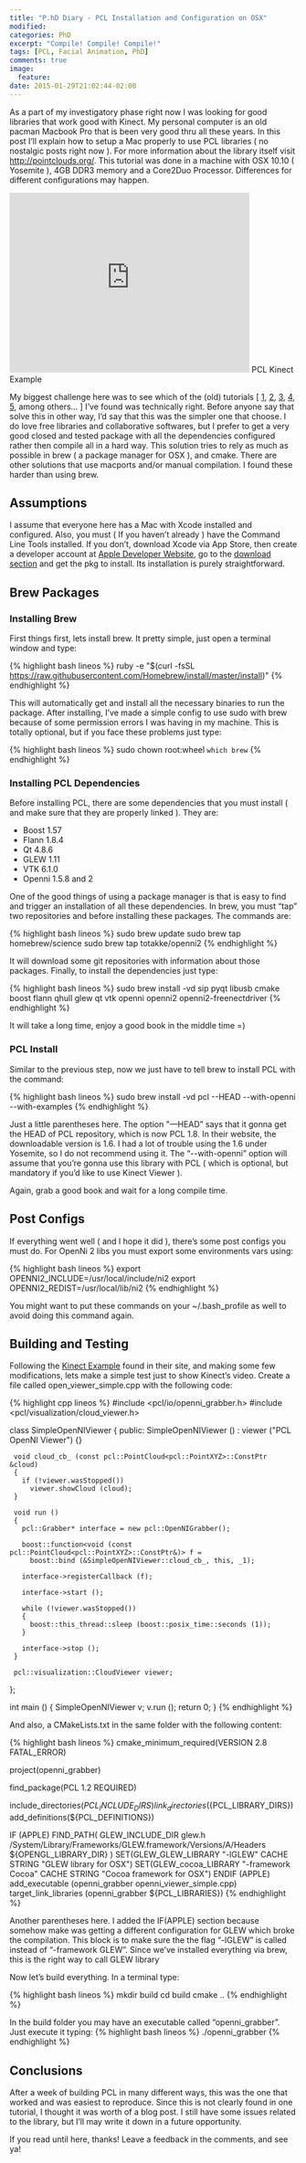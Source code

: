 ```yaml
---
title: "P.hD Diary - PCL Installation and Configuration on OSX"
modified:
categories: PhD
excerpt: "Compile! Compile! Compile!"
tags: [PCL, Facial Animation, PhD]
comments: true
image:
  feature:
date: 2015-01-29T21:02:44-02:00
---
```


As a part of my investigatory phase right now I was looking for good libraries that work good with Kinect. My personal computer is an old pacman Macbook Pro that is been very good thru all these years.  In this post I’ll explain how to setup a Mac properly to use PCL libraries ( no nostalgic posts right now ). For more information about the library itself visit <a href="http://pointclouds.org/">http://pointclouds.org/</a>. This tutorial was done in a machine with OSX 10.10 ( Yosemite ), 4GB DDR3 memory and a Core2Duo Processor. Differences for different configurations may happen.

<iframe width="420" height="315" src="https://www.youtube.com/embed/x3SaWQkPsPI" frameborder="0" allowfullscreen></iframe>
PCL Kinect Example

My biggest challenge here was to see which of the (old) tutorials [ <a href="http://pointclouds.org/downloads/macosx.html">1</a>, <a href="http://www.pcl-users.org/file/n4022018/PCL_Development_Build_-_Mac_OS_X.pdf">2</a>, <a href="https://github.com/totakke/homebrew-openni2">3</a>, <a href="http://www.pointclouds.org/documentation/tutorials/installing_homebrew.php">4</a>, <a href="http://digitizor.com/2014/06/29/fix-cowardly-refusing-sudo-error-brew/">5</a>, among others... ] I’ve found was technically right. Before anyone say that solve this in other way, I’d say that this was the simpler one that choose. I do love free libraries and collaborative softwares, but I prefer to get a very good closed and tested package with all the dependencies configured rather then compile all in a hard way. This solution tries to rely as much as possible in brew ( a package manager for OSX ), and cmake. There are other solutions that use macports and/or manual compilation. I found these harder than using brew.

## Assumptions

I assume that everyone here has a Mac with Xcode installed and configured. Also, you must ( If you haven’t already ) have the Command Line Tools installed. If you don’t, download Xcode via App Store, then create a developer account at <a href="http://developer.apple.com">Apple Developer Website</a>, go to the  <a href="https://developer.apple.com/downloads/index.action">download section</a> and get the pkg to install. Its installation is purely straightforward.

## Brew Packages

### Installing Brew

First things first, lets install brew. It pretty simple, just open a terminal window and type:

{% highlight bash lineos %}
ruby -e "$(curl -fsSL https://raw.githubusercontent.com/Homebrew/install/master/install)"
{% endhighlight %}

This will automatically get and install all the necessary binaries to run the package. After installing, I’ve made a simple config to use sudo with brew because of some permission errors I was having in my machine. This is totally optional, but if you face these problems just type:

{% highlight bash lineos %}
sudo chown root:wheel `which brew`
{% endhighlight %}

### Installing PCL Dependencies

Before installing PCL, there are some dependencies that you must install ( and make sure that they are properly linked ). They are:

* Boost 1.57
* Flann 1.8.4
* Qt 4.8.6
* GLEW 1.11
* VTK 6.1.0
* Openni 1.5.8 and 2

One of the good things of using a package manager is that is easy to find and trigger an installation of all these dependencies. In brew, you must “tap” two repositories and before installing these packages. The commands are:

{% highlight bash lineos %}
sudo brew update
sudo brew tap homebrew/science
sudo brew tap totakke/openni2
{% endhighlight %}

It will download some git repositories with information about those packages. Finally, to install the dependencies just type:

{% highlight bash lineos %}
sudo brew install -vd sip pyqt libusb cmake boost flann qhull glew qt vtk openni openni2 openni2-freenectdriver
{% endhighlight %}

It will take a long time, enjoy a good book in the middle time =)

### PCL Install

Similar to the previous step, now we just have to tell brew to install PCL with the command:

{% highlight bash lineos %}
sudo brew install -vd pcl --HEAD --with-openni --with-examples
{% endhighlight %}

Just a little parentheses here. The option "—HEAD” says that it gonna get the HEAD of PCL repository, which is now PCL 1.8. In their website, the downloadable version is 1.6. I had a lot of trouble using the 1.6 under Yosemite, so I do not recommend using it. The “--with-openni” option will assume that you’re gonna use this library with PCL ( which is optional, but mandatory if you’d like to use Kinect Viewer ).

Again, grab a good book and wait for a long compile time.

## Post Configs

If everything went well ( and I hope it did ), there’s some post configs you must do. For OpenNi 2 libs you must export some environments vars using:

{% highlight bash lineos %}
export OPENNI2_INCLUDE=/usr/local/include/ni2
export OPENNI2_REDIST=/usr/local/lib/ni2
{% endhighlight %}

You might want to put these commands on your ~/.bash_profile as well to avoid doing this command again.

## Building and Testing

Following the <a href="http://pointclouds.org/documentation/tutorials/openni_grabber.php#openni-grabber">Kinect Example</a> found in their site, and making some few modifications, lets make a simple test just to show Kinect’s video. Create a file called open_viewer_simple.cpp with the following code:

{% highlight cpp lineos %}
#include <pcl/io/openni_grabber.h>
#include <pcl/visualization/cloud_viewer.h>

 class SimpleOpenNIViewer
 {
   public:
     SimpleOpenNIViewer () : viewer ("PCL OpenNI Viewer") {}

     void cloud_cb_ (const pcl::PointCloud<pcl::PointXYZ>::ConstPtr &cloud)
     {
       if (!viewer.wasStopped())
         viewer.showCloud (cloud);
     }

     void run ()
     {
       pcl::Grabber* interface = new pcl::OpenNIGrabber();

       boost::function<void (const pcl::PointCloud<pcl::PointXYZ>::ConstPtr&)> f =
         boost::bind (&SimpleOpenNIViewer::cloud_cb_, this, _1);

       interface->registerCallback (f);

       interface->start ();

       while (!viewer.wasStopped())
       {
         boost::this_thread::sleep (boost::posix_time::seconds (1));
       }

       interface->stop ();
     }

     pcl::visualization::CloudViewer viewer;
 };

 int main ()
 {
   SimpleOpenNIViewer v;
   v.run ();
   return 0;
 }
{% endhighlight %}

And also, a CMakeLists.txt in the same folder with the following content:

{% highlight bash lineos %}
cmake_minimum_required(VERSION 2.8 FATAL_ERROR)

project(openni_grabber)

find_package(PCL 1.2 REQUIRED)

include_directories(${PCL_INCLUDE_DIRS})
link_directories(${PCL_LIBRARY_DIRS})
add_definitions(${PCL_DEFINITIONS})

IF (APPLE)
    FIND_PATH( GLEW_INCLUDE_DIR glew.h
      /System/Library/Frameworks/GLEW.framework/Versions/A/Headers
      ${OPENGL_LIBRARY_DIR}
    )
    SET(GLEW_GLEW_LIBRARY "-lGLEW" CACHE STRING "GLEW library for OSX")
    SET(GLEW_cocoa_LIBRARY "-framework Cocoa" CACHE STRING "Cocoa framework for OSX")
  ENDIF (APPLE)
add_executable (openni_grabber openni_viewer_simple.cpp)
target_link_libraries (openni_grabber ${PCL_LIBRARIES})
{% endhighlight %}

Another parentheses here. I added the IF(APPLE) section because somehow make was getting a different configuration for GLEW which broke the compilation. This block is to make sure the the flag “-lGLEW” is called instead of “-framework GLEW”. Since we’ve installed everything via brew, this is the right way to call GLEW library

Now let’s build everything. In a terminal type:

{% highlight bash lineos %}
mkdir build
cd build
cmake ..
{% endhighlight %}

In the build folder you may have an executable called “openni_grabber”. Just execute it typing:
{% highlight bash lineos %}
./openni_grabber
{% endhighlight %}

## Conclusions

After a week of building PCL in many different ways, this was the one that worked and was easiest to reproduce. Since this is not clearly found in one tutorial, I thought it was worth of a blog post. I still have some issues related to the library, but I’ll may write it down in a future opportunity.

If you read until here, thanks! Leave a feedback in the comments, and see ya!
